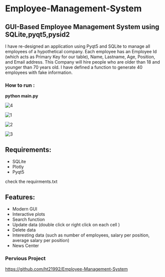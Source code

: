 # Employee-Management-System

## GUI-Based Employee Management System using SQLite,pyqt5,pysid2

I have re-designed an application using Pyqt5 and SQLite to manage all employees of a hypothetical company.
Each employee has an Employee Id (which acts as Primary Key for our table), Name, Lastname, Age, Position, and Email address. This Company will hire people who are older than 18 and younger than 70 years old.
I have defined a function to generate 40 employees with fake information.

### How to run :

**python main.py**

![4](https://user-images.githubusercontent.com/47816410/219870894-1fc93f91-b5c6-4ac2-9871-0d4eccb0902f.jpg)

![1](https://user-images.githubusercontent.com/47816410/219870899-59ebcef0-ad50-4da9-85a3-248693540b38.png)

![2](https://user-images.githubusercontent.com/47816410/219870900-5e1f173f-a983-4f7b-9297-1fad4f053558.jpg)

![3](https://user-images.githubusercontent.com/47816410/219870901-14609e3f-c887-4038-a42b-47e2d0b3dc85.jpg)

## Requirements:

- SQLite
- Plotly
- Pyqt5

check the requirments.txt

## Features:

- Modern GUI
- Interactive plots
- Search function
- Update data (double click or right click on each cell )
- Delete data
- Interesting data (such as number of employees, salary per position, average salary per position)
- News Center

### Pervious Project
https://github.com/ht21992/Employee-Management-System